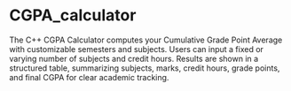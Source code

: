 # CGPA_calculator
The C++ CGPA Calculator computes your Cumulative Grade Point Average with customizable semesters and subjects. Users can input a fixed or varying number of subjects and credit hours. Results are shown in a structured table, summarizing subjects, marks, credit hours, grade points, and final CGPA for clear academic tracking.
